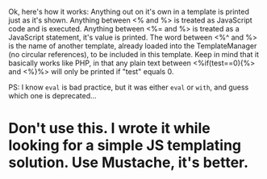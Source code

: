 Ok, here's how it works:
Anything out on it's own in a template is printed just as it's shown.
Anything between <% and %> is treated as JavaScript code and is executed.
Anything between <%= and %> is treated as a JavaScript statement, it's value is printed.
The word between <%^ and %> is the name of another template, already loaded into the TemplateManager (no circular references), to be included in this template.
Keep in mind that it basically works like PHP, in that any plain text between <%if(test==0){%> and <%}%> will only be printed if "test" equals 0.

PS: I know `eval` is bad practice, but it was either `eval` or `with`, and guess which one is deprecated...

Don't use this. I wrote it while looking for a simple JS templating solution. Use Mustache, it's better.
===